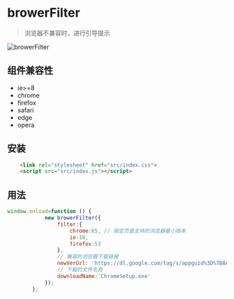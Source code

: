 # browerFilter
> 浏览器不兼容时，进行引导提示

![browerFilter](http://7u.isaacxu.com/brower.PNG)
## 组件兼容性
* ie>=8
* chrome
* firefox
* safari
* edge
* opera
## 安装
```html
    <link rel="stylesheet" href="src/index.css">
    <script src="src/index.js"></script>
```
## 用法
```javascript
window.onload=function () {
            new browerFilter({
                filter:{
                    chrome:65, // 限定页面支持的浏览器最小版本
                    ie:10,
                    firefox:53
                },
                // 兼容的浏览器下载链接
                newVerUrl: 'https://dl.google.com/tag/s/appguid%3D%7B8A69D345-D564-463C-AFF1-A69D9E530F96%7D%26iid%3D%7B8E74F7DE-458E-65DD-EC25-16AB30074375%7D%26lang%3Dzh-CN%26browser%3D4%26usagestats%3D1%26appname%3DGoogle%2520Chrome%26needsadmin%3Dprefers%26ap%3Dx64-stable-statsdef_1%26installdataindex%3Dempty/update2/installers/ChromeSetup.exe',
                // 下载的文件名称
                downloadName:'ChromeSetup.exe'
            });
        };
```
